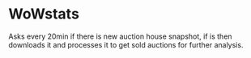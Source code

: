 WoWstats
========

Asks every 20min if there is new auction house snapshot, if is then downloads it and processes it to get sold auctions for further analysis.
